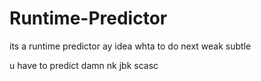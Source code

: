 # Runtime-Predictor

its a runtime predictor
ay idea whta to do next
weak subtle

u have to predict damn
nk
jbk
scasc
